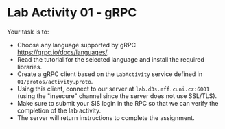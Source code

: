 # Lab Activity 01 - gRPC

Your task is to:
- Choose any language supported by gRPC https://grpc.io/docs/languages/.
- Read the tutorial for the selected language and install the required libraries.
- Create a gRPC client based on the `LabActivity` service defined in `01/protos/activity.proto`.
- Using this client, connect to our server at `lab.d3s.mff.cuni.cz:6001` (using the "insecure" channel since the server does not use SSL/TLS).
- Make sure to submit your SIS login in the RPC so that we can verify the completion of the lab activity.
- The server will return instructions to complete the assignment.
